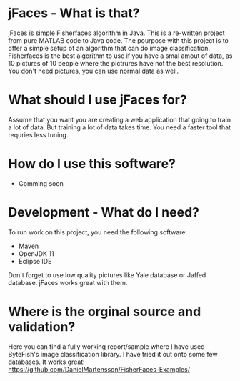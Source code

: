 # jFaces - What is that?

jFaces is simple Fisherfaces algorithm in Java. This is a re-written project from pure MATLAB code to Java code. The pourpose with this project is to offer a simple setup of an algorithm that can do image classification.
Fisherfaces is the best algorithm to use if you have a smal amout of data, as 10 pictures of 10 people where the pictrures have not the best resolution. 
You don't need pictures, you can use normal data as well. 

# What should I use jFaces for?

Assume that you want you are creating a web application that going to train a lot of data. But training a lot of data takes time.
You need a faster tool that requries less tuning. 

# How do I use this software?

- Comming soon

# Development - What do I need?

To run work on this project, you need the following software:

- Maven
- OpenJDK 11
- Eclipse IDE

Don't forget to use low quality pictures like Yale database or Jaffed database. jFaces works great with them.

# Where is the orginal source and validation?

Here you can find a fully working report/sample where I have used ByteFish's image classification library. I have tried it out onto some few databases.
It works great!
https://github.com/DanielMartensson/FisherFaces-Examples/



